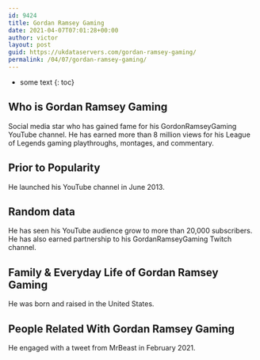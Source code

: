 ```yaml
---
id: 9424
title: Gordan Ramsey Gaming
date: 2021-04-07T07:01:28+00:00
author: victor
layout: post
guid: https://ukdataservers.com/gordan-ramsey-gaming/
permalink: /04/07/gordan-ramsey-gaming/
---
```


* some text
{: toc}


## Who is Gordan Ramsey Gaming



Social media star who has gained fame for his GordonRamseyGaming YouTube channel. He has earned more than 8 million views for his League of Legends gaming playthroughs, montages, and commentary. 

                
                
                
## Prior to Popularity



He launched his YouTube channel in June 2013. 

                
                
                
## Random data



He has seen his YouTube audience grow to more than 20,000 subscribers. He has also earned partnership to his GordanRamseyGaming Twitch channel. 

                
                
                
## Family & Everyday Life of Gordan Ramsey Gaming



He was born and raised in the United States. 

                
                
                
## People Related With Gordan Ramsey Gaming



He engaged with a tweet from MrBeast in February 2021.

                
              
            
          
          
          